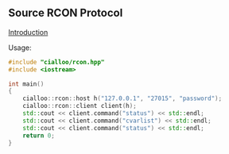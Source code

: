 ## Source RCON Protocol
[Introduction](https://developer.valvesoftware.com/wiki/Source_RCON_Protocol)

Usage:
```cpp
#include "cialloo/rcon.hpp"
#include <iostream>

int main()
{
    cialloo::rcon::host h("127.0.0.1", "27015", "password");
    cialloo::rcon::client client(h);
    std::cout << client.command("status") << std::endl;
    std::cout << client.command("cvarlist") << std::endl;
    std::cout << client.command("status") << std::endl;
    return 0;
}
```
